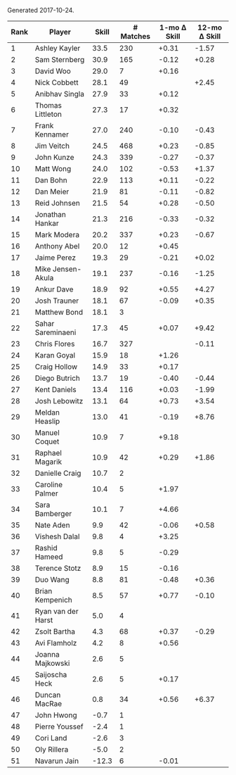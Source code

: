 Generated 2017-10-24.

| Rank | Player             | Skill | # Matches | 1-mo Δ Skill | 12-mo Δ Skill |
|------|--------------------|-------|-----------|--------------|---------------|
|    1 | Ashley Kayler      |  33.5 |       230 |        +0.31 |         -1.57 |
|    2 | Sam Sternberg      |  30.9 |       165 |        -0.12 |         +0.28 |
|    3 | David Woo          |  29.0 |         7 |        +0.16 |               |
|    4 | Nick Cobbett       |  28.1 |        49 |              |         +2.45 |
|    5 | Anibhav Singla     |  27.9 |        33 |        +0.12 |               |
|    6 | Thomas Littleton   |  27.3 |        17 |        +0.32 |               |
|    7 | Frank Kennamer     |  27.0 |       240 |        -0.10 |         -0.43 |
|    8 | Jim Veitch         |  24.5 |       468 |        +0.23 |         -0.85 |
|    9 | John Kunze         |  24.3 |       339 |        -0.27 |         -0.37 |
|   10 | Matt Wong          |  24.0 |       102 |        -0.53 |         +1.37 |
|   11 | Dan Bohn           |  22.9 |       113 |        +0.11 |         -0.22 |
|   12 | Dan Meier          |  21.9 |        81 |        -0.11 |         -0.82 |
|   13 | Reid Johnsen       |  21.5 |        54 |        +0.28 |         -0.50 |
|   14 | Jonathan Hankar    |  21.3 |       216 |        -0.33 |         -0.32 |
|   15 | Mark Modera        |  20.2 |       337 |        +0.23 |         -0.67 |
|   16 | Anthony Abel       |  20.0 |        12 |        +0.45 |               |
|   17 | Jaime Perez        |  19.3 |        29 |        -0.21 |         +0.02 |
|   18 | Mike Jensen-Akula  |  19.1 |       237 |        -0.16 |         -1.25 |
|   19 | Ankur Dave         |  18.9 |        92 |        +0.55 |         +4.27 |
|   20 | Josh Trauner       |  18.1 |        67 |        -0.09 |         +0.35 |
|   21 | Matthew Bond       |  18.1 |         3 |              |               |
|   22 | Sahar Sareminaeni  |  17.3 |        45 |        +0.07 |         +9.42 |
|   23 | Chris Flores       |  16.7 |       327 |              |         -0.11 |
|   24 | Karan Goyal        |  15.9 |        18 |        +1.26 |               |
|   25 | Craig Hollow       |  14.9 |        33 |        +0.17 |               |
|   26 | Diego Butrich      |  13.7 |        19 |        -0.40 |         -0.44 |
|   27 | Kent Daniels       |  13.4 |       116 |        +0.03 |         -1.99 |
|   28 | Josh Lebowitz      |  13.1 |        64 |        +0.73 |         +3.54 |
|   29 | Meldan Heaslip     |  13.0 |        41 |        -0.19 |         +8.76 |
|   30 | Manuel Coquet      |  10.9 |         7 |        +9.18 |               |
|   31 | Raphael Magarik    |  10.9 |        42 |        +0.29 |         +1.86 |
|   32 | Danielle Craig     |  10.7 |         2 |              |               |
|   33 | Caroline Palmer    |  10.4 |         5 |        +1.97 |               |
|   34 | Sara Bamberger     |  10.1 |         7 |        +4.66 |               |
|   35 | Nate Aden          |   9.9 |        42 |        -0.06 |         +0.58 |
|   36 | Vishesh Dalal      |   9.8 |         4 |        +3.25 |               |
|   37 | Rashid Hameed      |   9.8 |         5 |        -0.29 |               |
|   38 | Terence Stotz      |   8.9 |        15 |        -0.16 |               |
|   39 | Duo Wang           |   8.8 |        81 |        -0.48 |         +0.36 |
|   40 | Brian Kempenich    |   8.5 |        57 |        +0.77 |         -0.10 |
|   41 | Ryan van der Harst |   5.0 |         4 |              |               |
|   42 | Zsolt Bartha       |   4.3 |        68 |        +0.37 |         -0.29 |
|   43 | Avi Flamholz       |   4.2 |         8 |        +0.56 |               |
|   44 | Joanna Majkowski   |   2.6 |         5 |              |               |
|   45 | Saijoscha Heck     |   2.6 |         5 |        +0.17 |               |
|   46 | Duncan MacRae      |   0.8 |        34 |        +0.56 |         +6.37 |
|   47 | John Hwong         |  -0.7 |         1 |              |               |
|   48 | Pierre Youssef     |  -2.4 |         1 |              |               |
|   49 | Cori Land          |  -2.6 |         3 |              |               |
|   50 | Oly Rillera        |  -5.0 |         2 |              |               |
|   51 | Navarun Jain       | -12.3 |         6 |        -0.01 |               |